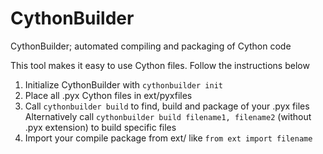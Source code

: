 # CythonBuilder
CythonBuilder; automated compiling and packaging of Cython code

This tool makes it easy to use Cython files. 
Follow the instructions below
 1. Initialize CythonBuilder with `cythonbuilder init`
 2. Place all .pyx Cython files in ext/pyxfiles
 3. Call `cythonbuilder build` to find, build and package of your .pyx files  
    Alternatively call `cythonbuilder build filename1, filename2` (without .pyx extension) to build specific files
 4. Import your compile package from ext/ like `from ext import filename`

